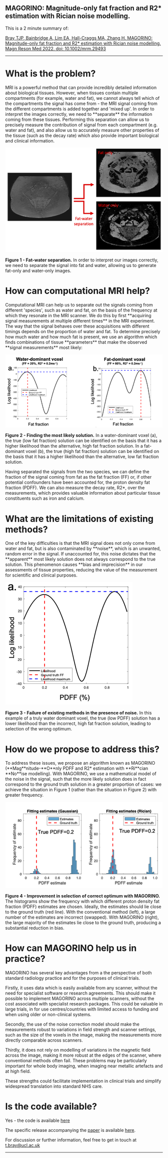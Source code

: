 ## MAGORINO: Magnitude-only fat fraction and R2* estimation with Rician noise modelling.

This is a 2 minute summary of:

<a href="https://onlinelibrary.wiley.com/doi/full/10.1002/mrm.29493">Bray TJP, Bainbridge A, Lim EA, Hall-Craggs MA, Zhang H. MAGORINO: Magnitude-only fat fraction and R2* estimation with Rician noise modelling. Magn Reson Med 2022. doi: 10.1002/mrm.29493</a>

<hr>
<h1> What is the problem? </h1>
MRI is a powerful method that can provide incredibly detailed information about biological tissues. However, when tissues contain multiple compartments (for example, water and fat), we cannot always tell which of the compartments the signal has come from - the MRI signal coming from the different compartments is added together and 'mixed up'. In order to interpret the images correctly, we need to **separate** the information coming from these tissues. Performing this separation can allow us to precisely measure the contribution of signal from each compartment (e.g. water and fat), and also allow us to accurately measure other properties of the tissue (such as the decay rate) which also provide important biological and clinical information. 

![My photo](/Images/fwSep.png)

**Figure 1 - Fat-water separation.** In order to interpret our images correctly, we need to separate the signal into fat and water, allowing us to generate fat-only and water-only images. 

<h1> How can computational MRI help? </h1>
Computational MRI can help us to separate out the signals coming from different 'species', such as water and fat, on the basis of the frequency at which they resonate in the MRI scanner. We do this by first **acquiring signal measurements at multiple different times** in the MRI experiment. The way that the signal behaves over these acquisitions with different timings depends on the proportion of water and fat. To determine precisely how much water and how much fat is present, we use an algorithm which finds combinations of tissue **parameters** that make the observed **signal measurements** most likely:

![My photo](/Images/Fig1c.png)

**Figure 2 - Finding the most likely solution.** In a water-dominant voxel (a), the true (low fat fraction) solution can be identified on the basis that it has a higher likelihood than the alternative, high fat fraction solution. In a fat-dominant voxel (b), the true (high fat fraction) solution can be identified on the basis that it has a higher likelihood than the alternative, low fat fraction solution.

Having separated the signals from the two species, we can define the fraction of the signal coming from fat as the fat fraction (FF) or, if other potential confounders have been accounted for, the proton density fat fraction (PDFF). We can also measure the decay rate, R2*, over the measurements, which provides valuable information about particular tissue constituents such as iron and calcium. 

<h1> What are the limitations of existing methods? </h1>
One of the key difficulties is that the MRI signal does not only come from water and fat, but is also contaminated by **noise**, which is an unwanted, random error in the signal. If unaccounted for, this noise dictates that the **apparent** most likely solution does not always correspond to the true solution. This phenomenon causes **bias and imprecision** in our assessments of tissue properties, reducing the value of the measurement for scientific and clinical purposes. 

![My photo](/Images/Fig2.png)

**Figure 3 - Failure of existing methods in the presence of noise.** In this example of a truly water dominant voxel, the true (low PDFF) solution has a lower likelihood than the incorrect, high fat fraction solution, leading to selection of the wrong optimum. 

<h1> How do we propose to address this? </h1>
To address these issues, we propose an algorithm known as MAGORINO (**Mag**nitude-**O**nly PDFF and R2* estimation with **Ri**cian **No**ise modelling). With MAGORINO, we use a mathematical model of the noise in the signal, such that the more likely solution does in fact correspond to the ground truth solution in a greater proportion of cases: we achieve the situation in Figure 1 (rather than the situation in Figure 2) with greater frequency. 

![My photo](/Images/Fig3.png)

**Figure 4 - Improvement in selection of correct optimum with MAGORINO.** The histograms show the frequency with which different proton density fat fraction (PDFF) estimates are chosen. Ideally, the estimates should lie close to the ground truth (red line). With the conventional method (left), a large number of the estimates are incorrect (swapped). With MAGORINO (right), the large majority of the estimates lie close to the ground truth, producing a substantial reduction in bias. 

<h1> How can MAGORINO help us in practice? </h1>
MAGORINO has several key advantages from a the perspective of both standard radiology practice and for the purposes of clinical trials. 

Firstly, it uses data which is easily available from any scanner, without the need for specialist software or research agreements. This should make it possible to implement MAGORINO across multiple scanners, without the cost associated with specialist research packages. This could be valuable in large trials, in for use centres/countries with limited access to funding and when using older or non-clinical systems. 

Secondly, the use of the noise correction model should make the measurements robust to variations in field strength and scanner settings, such as the size of the voxels in the image, making the measurements more directly comparable across scanners. 

Thirdly, it does not rely on modelling of variations in the magnetic field across the image, making it more robust at the edges of the scanner, where conventional methods often fail. These problems may be particularly important for whole body imaging, when imaging near metallic artefacts and at high field. 

These strengths could facilitate implementation in clinical trials and simplify widespread translation into standard NHS care. 

<h1> Is the code available? </h1>
Yes - the code is available <a href="https://github.com/TJPBray/Rician-FW-MRI">here</a>

The specific release accompanying the <a href="https://onlinelibrary.wiley.com/doi/full/10.1002/mrm.29493">paper</a> is available <a href="https://github.com/TJPBray/Rician-FW-MRI/releases/tag/v1.1">here</a>.

For discussion or further information, feel free to get in touch at
t.bray@ucl.ac.uk

<hr>

